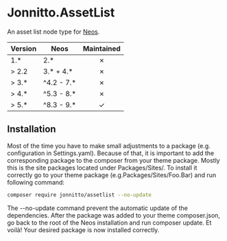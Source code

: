 # Jonnitto.AssetList

An asset list node type for [Neos].

| Version | Neos        | Maintained |
| ------- | ----------- | :--------: |
| 1.\*    | 2.\*        |     ✗      |
| > 2.2   | 3.\* + 4.\* |     ✗      |
| > 3.\*  | ^4.2 - 7.\* |     ✗      |
| > 4.\*  | ^5.3 - 8.\* |     ✗      |
| > 5.\*  | ^8.3 - 9.\* |     ✓      |

## Installation

Most of the time you have to make small adjustments to a package (e.g. configuration in Settings.yaml). Because of that, it is important to add the corresponding package to the composer from your theme package. Mostly this is the site packages located under Packages/Sites/. To install it correctly go to your theme package (e.g.Packages/Sites/Foo.Bar) and run following command:

```bash
composer require jonnitto/assetlist --no-update
```

The --no-update command prevent the automatic update of the dependencies. After the package was added to your theme composer.json, go back to the root of the Neos installation and run composer update. Et voilà! Your desired package is now installed correctly.

[neos]: https://www.neos.io
